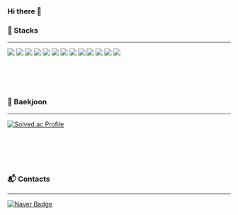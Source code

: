 ### Hi there 👋

<!--
**yongjun-shin/yongjun-shin** is a ✨ _special_ ✨ repository because its `README.md` (this file) appears on your GitHub profile.

Here are some ideas to get you started:

- 🔭 I’m currently working on ...
- 🌱 I’m currently learning ...
- 👯 I’m looking to collaborate on ...
- 🤔 I’m looking for help with ...
- 💬 Ask me about ...
- 📫 How to reach me: ...
- 😄 Pronouns: ...
- ⚡ Fun fact: ...
-->

### 📘 Stacks

---

<div>
    <img src="https://img.shields.io/badge/React-61DAFB?style=for-the-badge&logo=React&logoColor=white" />
    <img src="https://img.shields.io/badge/JavaScript-F7DF1E?style=for-the-badge&logo=JavaScript&logoColor=white" />
    <img src="https://img.shields.io/badge/HTML-E34F26?style=for-the-badge&logo=HTML5&logoColor=white" />
    <img src="https://img.shields.io/badge/CSS-1572B6?style=for-the-badge&logo=CSS3&logoColor=white" />
    <img src="https://img.shields.io/badge/Figma-F24E1E?style=for-the-badge&logo=Figma&logoColor=white" />
    <img src="https://img.shields.io/badge/GitHub-181717?style=for-the-badge&logo=GitHub&logoColor=white" />
    <img src="https://img.shields.io/badge/Python-3776AB?style=for-the-badge&logo=Python&logoColor=white" />
    <img src="https://img.shields.io/badge/Django-092E20?style=for-the-badge&logo=Django&logoColor=white" />
    <img src="https://img.shields.io/badge/TensorFlow-FF6F00?style=for-the-badge&logo=Tensorflow&logoColor=white" />
    <img src="https://img.shields.io/badge/Notion-%23000000.svg?style=for-the-badge&logo=notion&logoColor=white" />
    <img src="https://img.shields.io/badge/Bootstrap-7952B3?style=for-the-badge&logo=bootstrap&logoColor=white" />
    <img src="https://img.shields.io/badge/Postman-FF6C37?style=for-the-badge&logo=Postman&logoColor=white" />
    <img src="https://img.shields.io/badge/styled%20components-DB7093?style=for-the-badge&logo=styled-components&logoColor=white" />
</div>
<br/><br /><br /><br />

### 💪 Baekjoon
---

[![Solved.ac Profile](http://mazassumnida.wtf/api/v2/generate_badge?boj=syj3809)](https://solved.ac/syj3809/)

<br/><br /><br /><br />

### :mailbox_with_mail: Contacts

---
[![Naver Badge](https://img.shields.io/badge/Naver-03C75A?style=flat-square&logo=Naver&logoColor=white&link=mailto:syj1634@naver.com)](mailto:syj1634@naver.com)
